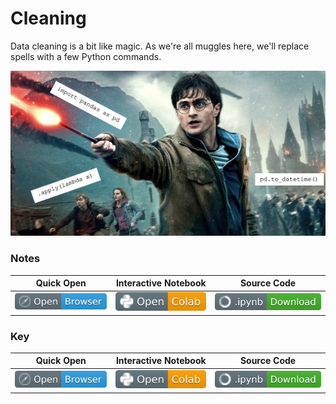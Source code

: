 # Cleaning 

Data cleaning is a bit like magic. As we're all muggles here, we'll replace spells with a few Python commands.

![](../screenshots/hp.png)

### Notes
| Quick Open | Interactive Notebook | Source Code  | 
| :---------: | :-----------: | :------------: | 
| [![Link](../../tools/buttons/open-browser.svg)](https://files.node.ishaandey.com/week-3/workshop/cleaning_key.html) | [![Link](../../tools/buttons/open-colab.svg)](https://colab.research.google.com/github/ishaandey/node/blob/master/week-3/workshop/cleaning_notes.ipynb) | [![Link](../../tools/buttons/download-ipynb.svg)](https://files.node.ishaandey.com/week-3/workshop/cleaning_notes.ipynb) |

### Key
| Quick Open | Interactive Notebook | Source Code  |
| :---------: | :-----------: | :------------: |
| [![Link](../../tools/buttons/open-browser.svg)](https://files.node.ishaandey.com/week-3/workshop/cleaning_key.html) | [![Link](../../tools/buttons/open-colab.svg)](https://colab.research.google.com/github/ishaandey/node/blob/master/week-3/workshop/cleaning_key.ipynb) | [![Link](../../tools/buttons/download-ipynb.svg)](https://files.node.ishaandey.com/week-3/workshop/cleaning_key.ipynb) |